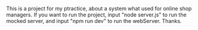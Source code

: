 This is a project for my ptractice, about a system what used for online shop managers.
If you want to run the project, input "node server.js" to run the mocked server, and input "npm run dev" to run the webServer. 
Thanks.
